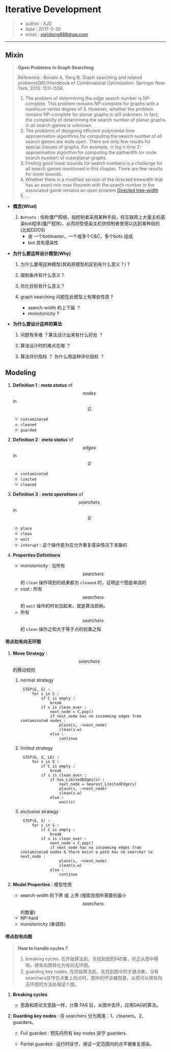 # Iterative Development

> * author : XJD
> * date : 2017-3-30
> * email : xiejidong888@qq.com

---
## Mixin

> **Open Problems in Graph Searching**
>
> Reference : Bonato A, Yang B. Graph searching and related problems[M]//Handbook of Combinatorial Optimization. Springer New York, 2013: 1511-1558.
>
> 1. The problem of determining the edge search number is NP-complete. 
> This problem remains NP-complete for graphs with a maximum vertex degree of 3. 
> However, whether the problem remains NP-complete for planar graphs is still unknown. 
> In fact, the complexity of determining the search number of planar graphs in all search games is unknown.
> 2. The problems of designing efficient polynomial time approximation algorithms for computing the search number of all search games are wide open. 
> There are only few results for special classes of graphs. 
> For example, .n log n time 2-approximation algorithm for computing the pathwidth (or node search number) of outerplanar graphs.
> 3. Finding good lower bounds for search numbers is a challenge for all search games mentioned in this chapter. There are few results for lower bounds.
> 4. Whether there is a modified version of the directed treewidth that has an exact min-max theorem with the search number in the associated game remains an open problem
> [Directed tree-width](#)
> 5. ...

* **概念(What)**

     1. `Botnets` : 俗称僵尸网络，指控制者采用某种手段，将互联网上大量主机感染bot程序(僵尸程序)，从而将受感染主机供控制者使用以达到某种目的(比如DDOS)
        * 由 一个botmaster，一个或多个C&C，多个bots 组成
        * bot 具有感染性

* **为什么要这样设计模型(Why)**

    1. 为什么要用这种模型(其和原模型的区别有什么意义？) ?

    2. 限制条件有什么意义？

    3. 优化目标有什么意义？

    4. graph searching 问题在此模型上有哪些性质 ?
        * search-width 的上下届 ？
        * monotonicity ?

* **为什么要设计这样的算法**

    1. 问题有多难 ？算法设计出来有什么好处 ？

    2. 算法设计时的难点在哪 ？

    3. 算法评价指标 ？ 为什么用这种评价指标 ？


## Modeling 

1. **Definition 1** : ***meta status*** of $$nodes$$ in $$ G $$
    * `contaminated`
    * `cleaned`
    * `guarded`

2. **Definition 2** : ***meta status*** of $$edges$$ in $$G$$
    * `contaminated`
    * `limited`
    * `cleaned`

3. **Definition 3** : ***meta operations*** of $$searchers$$ in $$G$$
    * `place`
    * `clean`
    * `wait`
    * `interupt` : 这个操作是为在允许重复感染情况下准备的

4. **Properties Definitions**
    * monotonicity : 当所有 $$searchers$$ 的 `clean` 操作得到的结果都为 `cleaned` 时，证明这个图是单调的
    * cost : 所有 $$searchers$$ 的 `wait` 操作的时长加起来，就是算法损耗。
    * 所有 $$searchers$$ 的 `clean` 操作之和大于等于点的权重之和

#### 带点权有向无环图

1. **Move Strategy** : $$searchers$$ 的移动规则

    1. normal strategy

            STEP(G, S) :
                for s in S :
                    if C is empty :
                        break
                    if s is clean_over :
                        next_node = C.pop()
                        if next_node has no incomming edges from contaminated nodes :
                            place(s, ->next_node)
                            clean(s.w)
                        else :
                            continue

    2. limited strategy

            STEP(G, S, LE) :
                for s in S :
                    if C is empty :
                        break
                    if s is clean_over :
                        if has_LimitedEdges(s) :
                            next_node = nearest_LimitedEdge(s)
                            place(s, ->next_node)
                            clean(s.w)
                        else :
                            wait(s)

    3. exclusive strategy

            STEP(G, S) :
                for s in S :
                    if C is empty :
                        break
                    if s is clean_over :
                        next_node = C.pop()
                        if next_node has no incomming edges from contaminated nodes & there exist a path has no searcher to next_node :
                            place(s, ->next_node)
                            clean(s.w)
                        else :
                            continue

2. **Model Properties** : 模型性质
    * search-width 的下界 或 上界 (搜索完图所需要的最小 $$searchers$$ 的数量)
    * NP-hard
    * monotonicity (单调性)


#### 带点权有向图

> **How to handle cycles ?**
>
> 1. breaking cycles. 在开始算法前，先找到图的FAS集，将之从图中移除，使有向图转化为有向无环图。
> 2. guarding key nodes. 在开始算法前，先找到图中的关键点集，当有searchers驻守在点集上的点时，图中的环会被阻塞，从而可以用有向无环图的方法处理这个图。

1. **Breaking cycles**

    * 思路和原论文思路一样，计算 FAS 后，从图中去环，应用DAG的算法。



2. **Guarding key nodes** : 将 searchers 分为两类：1、cleaners。2、guarders。

    * Full guarded : 预先将所有 key nodes 驻守 guarders.

    * Partial guarded : 运行时驻守，保证一定范围内的点不被重复感染。

